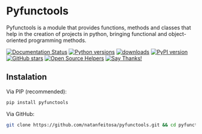 # Pyfunctools

Pyfunctools is a module that provides functions, methods and classes that help in the creation of projects in python, bringing functional and object-oriented programming methods.

[![Documentation Status](https://readthedocs.org/projects/pyfunctools/badge/?version=latest)](https://pyfunctools.readthedocs.io/en/latest/?badge=latest)
[![Python versions](https://img.shields.io/pypi/pyversions/pyfunctools.svg)](https://pypi.python.org/pypi/pyfunctools/)
[![downloads](https://img.shields.io/pypi/dm/pyfunctools.svg)](https://pypi.org/project/pyfunctools/)
[![PyPI version](https://badge.fury.io/py/pyfunctools.svg)](https://badge.fury.io/py/pyfunctools)
[![GitHub stars](https://img.shields.io/github/stars/natanfeitosa/pyfunctools.svg)](https://github.com/natanfeitosa/pyfunctools/stargazers)
[![Open Source Helpers](https://www.codetriage.com/natanfeitosa/pyfunctools/badges/users.svg)](https://www.codetriage.com/natanfeitosa/pyfunctools)
[![Say Thanks!](https://img.shields.io/badge/Say%20Thanks-!-1EAEDB.svg)](https://saythanks.io/to/natanfeitosa)

## Instalation

Via PIP (recommended):
```sh
pip install pyfunctools
```

Via GitHub:
```sh
git clone https://github.com/natanfeitosa/pyfunctools.git && cd pyfunctools && pip install .
```
<!-- 
## Development

> Makefile commands so far only available for linux

<br>

```make init``` install development dependencies.

Run ```make auto_doc``` when adding a new submodule.

To create the documentation based on the docstrings, just run ```make gen_docs```.

Test the HTML documentation locally with the ```make server``` command.

The ```make all``` command runs the last two automatically. -->
